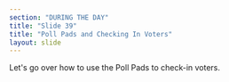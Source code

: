 ```yaml
---
section: "DURING THE DAY"
title: "Slide 39"
title: "Poll Pads and Checking In Voters"
layout: slide
---
```


Let's go over how to use the Poll Pads to check-in voters.

